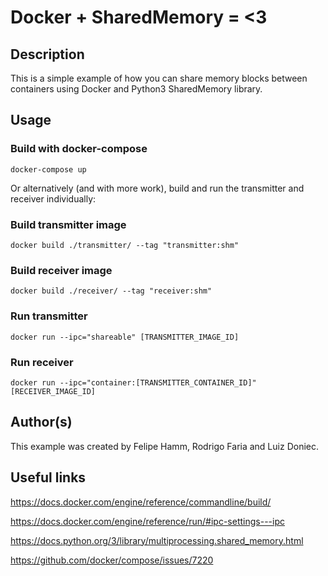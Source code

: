 # Docker + SharedMemory = <3
## Description
This is a simple example of how you can share memory blocks between containers using Docker and Python3 SharedMemory library.

## Usage

### Build with docker-compose
```docker-compose up```

Or alternatively (and with more work), build and run the transmitter and receiver individually:

### Build transmitter image
```docker build ./transmitter/ --tag "transmitter:shm"```

### Build receiver image 
```docker build ./receiver/ --tag "receiver:shm"```

### Run transmitter
```docker run --ipc="shareable" [TRANSMITTER_IMAGE_ID]```

### Run receiver
```docker run --ipc="container:[TRANSMITTER_CONTAINER_ID]" [RECEIVER_IMAGE_ID]```

## Author(s)
This example was created by Felipe Hamm, Rodrigo Faria and Luiz Doniec.

## Useful links

https://docs.docker.com/engine/reference/commandline/build/

https://docs.docker.com/engine/reference/run/#ipc-settings---ipc

https://docs.python.org/3/library/multiprocessing.shared_memory.html

https://github.com/docker/compose/issues/7220
